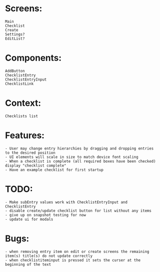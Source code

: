 # Screens:

    Main
    Checklist
    Create
    Settings?
    EditList?

# Components:

    AddButton
    ChecklistEntry
    ChecklistEntryInput
    ChecklistLink

# Context:

    Checklists list

# Features:

    - User may change entry hierarchies by dragging and dropping entries to the desired position
    - UI elements will scale in size to match device font scaling
    - When a checklist is complete (all required boxes have been checked) display "checklist complete"
    - Have an example checklist for first startup

# TODO:

    - Make subEntry values work with ChecklistEntryInput and ChecklistEntry
    - disable create/update checklist button for list without any items
    - give up on snapshot testing for now
    - update ui for modals

# Bugs:

    - when removing entry item on edit or create screens the remaining item(s) title(s) do not update correctly
    - when checklistiteminput is pressed it sets the curser at the beginning of the text

